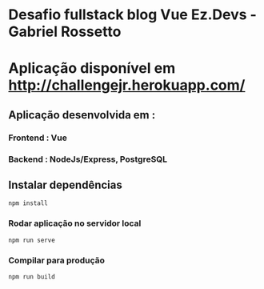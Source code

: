 # Desafio fullstack blog Vue Ez.Devs - Gabriel Rossetto

# Aplicação disponível em http://challengejr.herokuapp.com/

## Aplicação desenvolvida em : 
### Frontend : Vue
### Backend : NodeJs/Express, PostgreSQL

## Instalar dependências
```
npm install
```

### Rodar aplicação no servidor local
```
npm run serve
```

### Compilar para produção 
```
npm run build
```

```
